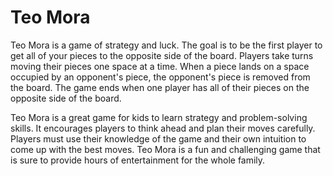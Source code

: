 # Teo Mora

Teo Mora is a game of strategy and luck. The goal is to be the first player to get all of your pieces to the opposite side of the board. Players take turns moving their pieces one space at a time. When a piece lands on a space occupied by an opponent's piece, the opponent's piece is removed from the board. The game ends when one player has all of their pieces on the opposite side of the board.

Teo Mora is a great game for kids to learn strategy and problem-solving skills. It encourages players to think ahead and plan their moves carefully. Players must use their knowledge of the game and their own intuition to come up with the best moves. Teo Mora is a fun and challenging game that is sure to provide hours of entertainment for the whole family.

